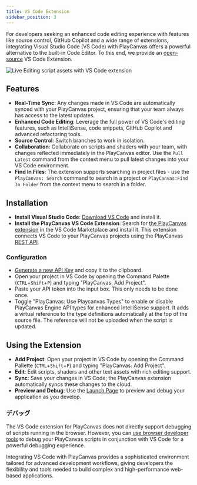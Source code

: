 ```yaml
---
title: VS Code Extension
sidebar_position: 3
---
```


For developers seeking an enhanced code editing experience with features like source control, GitHub Copilot and a wide range of extensions, integrating Visual Studio Code (VS Code) with PlayCanvas offers a powerful alternative to the built-in Code Editor. To this end, we provide an [open-source](https://github.com/playcanvas/vscode-extension) VS Code Extension.

![Live Editing script assets with VS Code extension](/img/user-manual/scripting/vscode-extension.webp)

## Features

* **Real-Time Sync**: Any changes made in VS Code are automatically synced with your PlayCanvas project, ensuring that your team always has access to the latest updates.
* **Enhanced Code Editing**: Leverage the full power of VS Code's editing features, such as IntelliSense, code snippets, GitHub Copilot and advanced refactoring tools.
* **Source Control**: Switch branches to work in isolation.
* **Collaboration**: Collaborate on scripts and shaders with your team, with changes reflected immediately in the PlayCanvas editor. Use the `Pull Latest` command from the context menu to pull latest changes into your VS Code environment.  
* **Find In Files**: The extension supports searching in project files - use the `PlayCanvas: Search` command to search in a project or `PlayCanvas:Find In Folder` from the context menu to search in a folder.

## Installation

* **Install Visual Studio Code**: [Download  VS Code](https://code.visualstudio.com/download) and install it.
* **Install the PlayCanvas VS Code Extension**: Search for [the PlayCanvas extension](https://marketplace.visualstudio.com/items?itemName=playcanvas.playcanvas) in the VS Code Marketplace and install it. This extension connects VS Code to your PlayCanvas projects using the PlayCanvas [REST API](/user-manual/api/).

### Configuration

* [Generate a new API Key](/user-manual/api/#authorization) and copy it to the clipboard.
* Open your project in VS Code by opening the Command Palette (`CTRL`+`Shift`+`P`) and typing "PlayCanvas: Add Project".
* Paste your API token into the input box. This only needs to be done once.
* Toggle "PlayCanvas: Use Playcanvas Types" to enable or disable PlayCanvas Engine API types for enhanced IntelliSense support. It adds a virtual reference to the type definitions automatically at the top of the source file. The reference will not be uploaded when the script is updated.

## Using the Extension

* **Add Project**: Open your project in VS Code by opening the Command Pallette (`CTRL`+`Shift`+`P`) and typing "PlayCanvas: Add Project".
* **Edit**: Edit scripts, shaders and other text assets with rich editing support.
* **Sync**: Save your changes in VS Code; the PlayCanvas extension automatically syncs these changes to the cloud.
* **Preview and Debug**: Use the [Launch Page](/user-manual/editor/launch-page/) to preview and debug your application as you develop.

### デバッグ

The VS Code extension for PlayCanvas does not directly support debugging of scripts running in the browser. However, you can [use browser developer tools](/user-manual/scripting/debugging/) to debug your PlayCanvas scripts in conjunction with VS Code for a powerful debugging experience.

Integrating VS Code with PlayCanvas provides a sophisticated environment tailored for advanced development workflows, giving developers the flexibility and tools needed to build complex and high-performance web-based applications.
